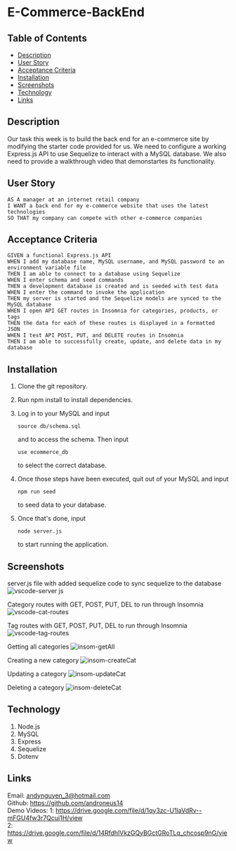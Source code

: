 # E-Commerce-BackEnd

## Table of Contents

- [Description](#description)
- [User Story](#user-story)
- [Acceptance Criteria](#acceptance-criteria)
- [Installation](#installation)
- [Screenshots](#screenshots)
- [Technology](#technology)
- [Links](#links)

## Description

Our task this week is to build the back end for an e-commerce site by modifying the starter code provided for us. We need to configure a working Express.js API to use Sequelize to interact with a MySQL database. We also need to provide a walkthrough video that demonstartes its functionality.

## User Story

    AS A manager at an internet retail company
    I WANT a back end for my e-commerce website that uses the latest technologies
    SO THAT my company can compete with other e-commerce companies

## Acceptance Criteria

    GIVEN a functional Express.js API
    WHEN I add my database name, MySQL username, and MySQL password to an environment variable file
    THEN I am able to connect to a database using Sequelize
    WHEN I enter schema and seed commands
    THEN a development database is created and is seeded with test data
    WHEN I enter the command to invoke the application
    THEN my server is started and the Sequelize models are synced to the MySQL database
    WHEN I open API GET routes in Insomnia for categories, products, or tags
    THEN the data for each of these routes is displayed in a formatted JSON
    WHEN I test API POST, PUT, and DELETE routes in Insomnia
    THEN I am able to successfully create, update, and delete data in my database

## Installation

1. Clone the git repository.

2. Run npm install to install dependencies.

3. Log in to your MySQL and input

   ```terminal
   source db/schema.sql
   ```

   and to access the schema. Then input

   ```terminal
   use ecommerce_db
   ```

   to select the correct database.

4. Once those steps have been executed, quit out of your MySQL and input

   ```terminal
   npm run seed
   ```

   to seed data to your database.

5. Once that's done, input

   ```terminal
   node server.js
   ```

   to start running the application.

## Screenshots

server.js file with added sequelize code to sync sequelize to the database
![vscode-server js](https://user-images.githubusercontent.com/98381243/170668694-22ed98c4-4213-48e1-9466-2d313c2a1b27.png)

Category routes with GET, POST, PUT, DEL to run through Insomnia
![vscode-cat-routes](https://user-images.githubusercontent.com/98381243/170668789-e8bd60c3-fa4b-46b9-8d6c-e2af39c734d0.png)

Tag routes with GET, POST, PUT, DEL to run through Insomnia
![vscode-tag-routes](https://user-images.githubusercontent.com/98381243/170668835-6ece650b-377d-4f44-92e4-11f90b7c5e2a.png)

Getting all categories
![insom-getAll](https://user-images.githubusercontent.com/98381243/170668866-b2d7476d-5262-47dd-8b76-2ce2a16e9a49.png)

Creating a new category
![insom-createCat](https://user-images.githubusercontent.com/98381243/170668900-d90d795b-7f16-4471-8d97-5e21c4c945d0.png)

Updating a category
![insom-updateCat](https://user-images.githubusercontent.com/98381243/170668978-e5e4de90-a724-4b8a-a279-2e30985d9487.png)

Deleting a category
![insom-deleteCat](https://user-images.githubusercontent.com/98381243/170668996-9acce735-4508-4e52-9007-2bebee13c106.png)

## Technology

1. Node.js
2. MySQL
3. Express
4. Sequelize
5. Dotenv

## Links

Email: andynguyen_3@hotmail.com <br />
Github: https://github.com/androneus14 <br />
Demo Videos:
1: https://drive.google.com/file/d/1qy3zc-U1laVdRv--mFGU4fw3r7Qcuj1H/view <br />
2: https://drive.google.com/file/d/14RfdhlVkzGQyBGctGRoTLq_chcosp9nG/view <br />
